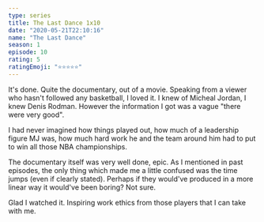 ```yaml
---
type: series
title: The Last Dance 1x10
date: "2020-05-21T22:10:16"
name: "The Last Dance"
season: 1
episode: 10
rating: 5
ratingEmoji: "⭐️⭐️⭐️⭐️⭐️"
---
```


It's done. Quite the documentary, out of a movie. Speaking from a viewer who hasn't followed any basketball, I loved it. I knew of Micheal Jordan, I knew Denis Rodman. However the information I got was a vague "there were very good".

I had never imagined how things played out, how much of a leadership figure MJ was, how much hard work he and the team around him had to put to win all those NBA championships.

The documentary itself was very well done, epic. As I mentioned in past episodes, the only thing which made me a little confused was the time jumps (even if clearly stated). Perhaps if they would've produced in a more linear way it would've been boring? Not sure.

Glad I watched it. Inspiring work ethics from those players that I can take with me.

